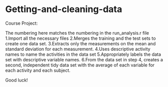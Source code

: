 Getting-and-cleaning-data
=========================

Course Project:

The numbering here matches the numbering in the run_analysis.r file
1.Import all the necessary files
2.Merges the training and the test sets to create one data set.
3.Extracts only the measurements on the mean and standard deviation for each measurement. 
4.Uses descriptive activity names to name the activities in the data set
5.Appropriately labels the data set with descriptive variable names. 
6.From the data set in step 4, creates a second, independent tidy data set with the average of each variable for each activity and   each subject.

Good luck!
